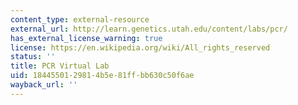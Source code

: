 ```yaml
---
content_type: external-resource
external_url: http://learn.genetics.utah.edu/content/labs/pcr/
has_external_license_warning: true
license: https://en.wikipedia.org/wiki/All_rights_reserved
status: ''
title: PCR Virtual Lab
uid: 18445501-2981-4b5e-81ff-bb630c50f6ae
wayback_url: ''
---
```

